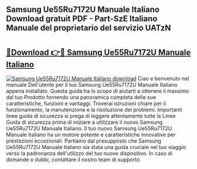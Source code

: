 ## Samsung Ue55Ru7172U Manuale Italiano Download gratuit PDF - Part-SzE Italiano Manuale del proprietario del servizio UATzN

# <h2><a href="http://df9tv3m.blite.top/?on=Samsung+Ue55Ru7172U+Manuale+Italiano">🔗Download 👉🔴 Samsung Ue55Ru7172U Manuale Italiano</a></h2>

[![Samsung Ue55Ru7172U Manuale Italiano download](https://i.imgur.com/lujVjoI.png)](http://df9tv3m.blite.top/?on=Samsung+Ue55Ru7172U+Manuale+Italiano)
Ciao e benvenuto nel manuale Dell'utente per il tuo Samsung Ue55Ru7172U Manuale Italiano appena installato. Questa guida ha lo scopo di aiutarti a ottenere il massimo dal tuo Prodotto fornendo una panoramica completa delle sue caratteristiche, funzioni e vantaggi. Troverai istruzioni chiare per il funzionamento, la manutenzione e la risoluzione dei problemi. Importanti linee guida di sicurezza si prega di leggere attentamente tutte le Linee Guida di sicurezza prima di iniziare a utilizzare il nuovo Samsung Ue55Ru7172U Manuale Italiano. Il tuo nuovo Samsung Ue55Ru7172U Manuale Italiano ha un motore potente e caratteristiche innovative per prestazioni eccezionali. Partiamo dal presupposto che Samsung Ue55Ru7172U Manuale Italiano sia stata una guida cruciale nel tuo viaggio verso la padronanza dell'utilizzo del tuo nuovo dispositivo. In caso di domande o dubbi, contattare il nostro team di supporto.
